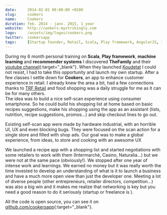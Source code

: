 ```yaml
---
date:     2014-02-01 00:00:00 +0100
slug:     cookers
name:     Cookers
duration: feb. 2014 - janv. 2015, 1 year
website:  http://cookers.mystrikingly.com
logo:     /assets/img/logos/cookers.png
twitter:  cookersapp
tags:     [Startup founder, Retail, Scala, Play framework, AngularJS, Ionic framework]
---
```


During my 6 month personal training on **Scala**, **Play framework**, **machine learning** and **recommender systems**
I discovered **TheFamily** and their [youtube channel](https://www.youtube.com/user/Startupfood){:target="_blank"}.
When they launched [Koudetat](#koudetat) I could not resist, I had to take this opportunity and launch my own startup.
After a few classes I settle down for **Cookers**, an app to enhance customer experience in retail.
I already knew the area a bit, had a few connections thanks to [TRF Retail](#trfretail) and food shopping was a daily struggle for me as it can be for many others.<br>
The idea was to build a nice self-scan experience using consumer smartphone. So he could build his shopping list at home based on basic recipes suggestions,
make his shopping using the app as an assistant (lists, nutrition, recipe suggestions, promos...) and skip checkout lines to go out.

Existing self-scan app were made by hardware industrial, with an horrible UI, UX and even blocking bugs.
They were focused on the scan action for a single store and filled with shop ads.
Our goal was to make a global experience, from ideas, to store and cooking with an awesome UX <i class="fas fa-magic"></i>

We launched a recipe app with a shopping list and started negotiations with some retailers to work with them (Intermarché, Casino, Naturalia...) but we were not at the same pace (obviously!).
We stopped after one year of intense work and learnings. We earned no money but it was really worth the time invested to develop an understanding
of what is it to launch a business and have a much more open view than just the developer one.
Meeting a lot of diverse people (other entrepreneurs, retailer directors, competition...) was also a big win and it makes me realize that networking
is key but you need a good reason to do it seriously (startup or freelance is <i class="far fa-smile-wink"></i>).

All the code is open source, you can see it on [github.com/cookersapp](https://github.com/cookersapp){:target="_blank"}.
